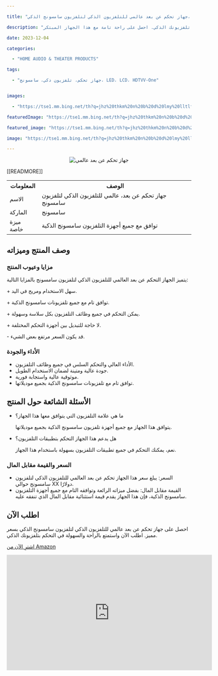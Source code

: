 ---
title: "جهاز تحكم عن بعد عالمي للتلفزيون الذكي لتلفزيون سامسونج الذكي، LED، LCD HDTVV-One لجميع تلفزيونات سامسونج"
description: "جهاز تحكم عن بعد عالمي للتلفزيون الذكي لتلفزيون سامسونج يجعل التحكم بتلفزيونك أسهل من أي وقت مضى. يمكنك التحكم في جميع وظائف التلفزيون مثل تغيير القنوات وضبط مستوى الصوت والتنقل بين التطبيقات بكل سلاسة وراحة. بفضل توافقه مع جميع أجهزة التلفزيون سامسونج الذكية، لن يكون هناك حاجة للتبديل بين أجهزة التحكم المختلفة. يوفر جهاز التحكم عن بعد العالمي تجربة سهلة ومريحة للتحكم في تلفزيونك الذكي. احصل على راحة تامة مع هذا الجهاز المبتكر."
date: 2023-12-04
categories:
  - "HOME AUDIO & THEATER PRODUCTS"
tags:
  - "جهاز تحكم، تلفزيون ذكي، سامسونج، LED، LCD، HDTVV-One"

images:
  - "https://tse1.mm.bing.net/th?q=jhz%20thkm%20n%20b%20d%20lmy%20lltlfzywn%20ldhky%20ltlfzywn%20smswnj%20ldhky%20led%20lcd%20hdtvv%20one%20ljmy%20tlfzywnt%20smswnj%20kode%20asin%20b08fqtyz52%20tag%20indrajaya%2020"
featuredImage: "https://tse1.mm.bing.net/th?q=jhz%20thkm%20n%20b%20d%20lmy%20lltlfzywn%20ldhky%20ltlfzywn%20smswnj%20ldhky%20led%20lcd%20hdtvv%20one%20ljmy%20tlfzywnt%20smswnj%20kode%20asin%20b08fqtyz52%20tag%20indrajaya%2020"
featured_image: "https://tse1.mm.bing.net/th?q=jhz%20thkm%20n%20b%20d%20lmy%20lltlfzywn%20ldhky%20ltlfzywn%20smswnj%20ldhky%20led%20lcd%20hdtvv%20one%20ljmy%20tlfzywnt%20smswnj%20kode%20asin%20b08fqtyz52%20tag%20indrajaya%2020"
image: "https://tse1.mm.bing.net/th?q=jhz%20thkm%20n%20b%20d%20lmy%20lltlfzywn%20ldhky%20ltlfzywn%20smswnj%20ldhky%20led%20lcd%20hdtvv%20one%20ljmy%20tlfzywnt%20smswnj%20kode%20asin%20b08fqtyz52%20tag%20indrajaya%2020"
---

<center><p><img alt="جهاز تحكم عن بعد عالمي" src="https://tse1.mm.bing.net/th?q=image%20%D8%AC%D9%87%D8%A7%D8%B2%20%D8%AA%D8%AD%D9%83%D9%85%20%D8%B9%D9%86%20%D8%A8%D8%B9%D8%AF%20%D8%B9%D8%A7%D9%84%D9%85%D9%8A%20%D9%84%D9%84%D8%AA%D9%84%D9%81%D8%B2%D9%8A%D9%88%D9%86%20%D8%A7%D9%84%D8%B0%D9%83%D9%8A%20%D9%84%D8%AA%D9%84%D9%81%D8%B2%D9%8A%D9%88%D9%86%20%D8%B3%D8%A7%D9%85%D8%B3%D9%88%D9%86%D8%AC%20%D8%A7%D9%84%D8%B0%D9%83%D9%8A%E2%80%8C%D8%8C%20LED%E2%80%8C%D8%8C%20LCD%20HDTV%208K-One%20%D9%84%D8%AC%D9%85%D9%8A%D8%B9%20%D8%AA%D9%84%D9%81%D8%B2%D9%8A%D9%88%D9%86%D8%A7%D8%AA%20%D8%B3%D8%A7%D9%85%D8%B3%D9%88%D9%86%D8%AC%20%28KODE%20ASIN%3DB08FQTYZ52%2C%20TAG%3Dindrajaya-20%29"/></p></center>

<table>

<tr>

<th>المعلومات</th>

<th>الوصف</th>

</tr>

<tr>

<td>الاسم</td>

<td>جهاز تحكم عن بعد، عالمي للتلفزيون الذكي لتلفزيون سامسونج</td>

</tr>

<tr>

<td>الماركة</td>

<td>سامسونج</td>

</tr>

<tr>

<td>ميزة خاصة</td>

<td>توافق مع جميع أجهزة التلفزيون سامسونج الذكية</td>

 [[READMORE]] 



</tr>

</table>

<h2>وصف المنتج وميزاته</h2>

<h3>مزايا وعيوب المنتج</h3>

<p>يتميز الجهاز التحكم عن بعد العالمي للتلفزيون الذكي لتلفزيون سامسونج بالمزايا التالية:</p>

<p>+ سهل الاستخدام ومريح في اليد.</p>

<p>+ توافق تام مع جميع تلفزيونات سامسونج الذكية.</p>

<p>+ يمكن التحكم في جميع وظائف التلفزيون بكل سلاسة وسهولة.</p>

<p>+ لا حاجة للتبديل بين أجهزة التحكم المختلفة.</p>

<p>- قد يكون السعر مرتفع بعض الشيء.</p>

<h3>الأداء والجودة</h3>

<ul>

<li>الأداء العالي والتحكم السلس في جميع وظائف التلفزيون.</li>

<li>جودة عالية ومتينة لضمان الاستخدام الطويل.</li>

<li>موثوقية عالية واستجابة فورية.</li>

<li>توافق تام مع تلفزيونات سامسونج الذكية بجميع موديلاتها.</li>

</ul>

<h2>الأسئلة الشائعة حول المنتج</h2>

<ul>

<li>ما هي علامة التلفزيون التي يتوافق معها هذا الجهاز؟</li>

<p>يتوافق هذا الجهاز مع جميع أجهزة تلفزيون سامسونج الذكية بجميع موديلاتها.</p>

<li>هل يدعم هذا الجهاز التحكم بتطبيقات التلفزيون؟</li>

<p>نعم، يمكنك التحكم في جميع تطبيقات التلفزيون بسهولة باستخدام هذا الجهاز.</p>

</ul>

<h3>السعر والقيمة مقابل المال</h3>

<ul>

<li>السعر: يبلغ سعر هذا الجهاز تحكم عن بعد العالمي للتلفزيون الذكي لتلفزيون سامسونج حوالي XX دولارًا.</li>

<li>القيمة مقابل المال: بفضل ميزاته الرائعة وتوافقه التام مع جميع أجهزة التلفزيون سامسونج الذكية، فإن هذا الجهاز يقدم قيمة استثنائية مقابل المال الذي تنفقه عليه.</li>

</ul>

<h2>اطلب الآن</h2>

<p>احصل على جهاز تحكم عن بعد عالمي للتلفزيون الذكي لتلفزيون سامسونج الذكي بسعر مميز. اطلب الآن واستمتع بالراحة والسهولة في التحكم بتلفزيونك الذكي.</p>

<p><a href="https://www.amazon.com/dp/B08FQTYZ52/?tag=indrajaya-20">اشترِ الآن من Amazon</a></p>

<iframe width="560" height="315" src="https://www.youtube.com/embed/fLdynjwPhUM" title="جهاز تحكم عن بعد عالمي للتلفزيون الذكي لتلفزيون سامسونج الذكي، Led، Lcd Hdtvv-One لجميع تلفزيونات سامسونج (Kode Asin=B08Fqtyz52, Tag=Indrajaya-20)" frameborder="0" allow="accelerometer; autoplay; clipboard-write; encrypted-media; gyroscope; picture-in-picture; web-share" allowfullscreen></iframe>